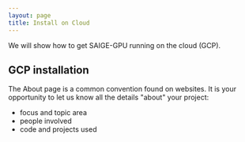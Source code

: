 ```yaml
---
layout: page
title: Install on Cloud
---
```


We will show how to get SAIGE-GPU running on the cloud (GCP).

## GCP installation

The About page is a common convention found on websites.
It is your opportunity to let us know all the details "about" your project:

- focus and topic area
- people involved
- code and projects used
